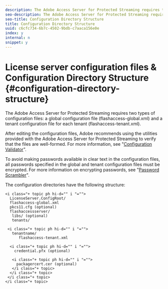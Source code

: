 ```yaml
---
description: The Adobe Access Server for Protected Streaming requires two types of configuration files  a global configuration file (flashaccess-global.xml) and a tenant configuration file for each tenant (flashaccess-tenant.xml).
seo-description: The Adobe Access Server for Protected Streaming requires two types of configuration files  a global configuration file (flashaccess-global.xml) and a tenant configuration file for each tenant (flashaccess-tenant.xml).
seo-title: Configuration Directory Structure
title: Configuration Directory Structure
uuid: c6cfc734-6b7c-4502-9bdb-c7aaca156e0e
index: y
internal: n
snippet: y
---
```


# License server configuration files & Configuration Directory Structure {#configuration-directory-structure}

The Adobe Access Server for Protected Streaming requires two types of configuration files: a global configuration file (flashaccess-global.xml) and a tenant configuration file for each tenant (flashaccess-tenant.xml).

After editing the configuration files, Adobe recommends using the utilities provided with the Adobe Access Server for Protected Streaming to verify that the files are well-formed. For more information, see "[Configuration Validator](../../aaxs-protected-streaming/aaxs-protected-streaming-utilities/configuration-validator.md)".

To avoid making passwords available in clear text in the configuration files, all passwords specified in the global and tenant configuration files must be encrypted. For more information on encrypting passwords, see "[Password Scrambler](../../aaxs-protected-streaming/aaxs-protected-streaming-utilities/password-scrambler.md)".

The configuration directories have the following structure:

```
<i class="+ topic ph hi-d="" i "="">
  LicenseServer.ConfigRoot/  
  flashaccess-global.xml  
  pkcs11.cfg (optional)  
  flashaccessserver/  
   libs/ (optional)  
   tenants/  
     
 <i class="+ topic ph hi-d="" i "="">
   tenantname/  
      flashaccess-tenant.xml  
       
  <i class="+ topic ph hi-d="" i "="">
    credential.pfx (optional)  
        
   <i class="+ topic ph hi-d="" i "="">
     packagercert.cer (optional) 
   </i class="+ topic> 
  </i class="+ topic> 
 </i class="+ topic> 
</i class="+ topic>
```

